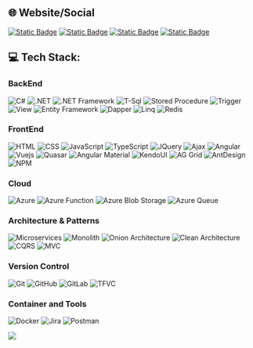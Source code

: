 ## 🌐 Website/Social
[![Static Badge](https://img.shields.io/badge/Website-blue?style=for-the-badge)](https://anilgurau.com)
[![Static Badge](https://img.shields.io/badge/Blog-darkblue?style=for-the-badge)](https://blog.anilgurau.com)
[![Static Badge](https://img.shields.io/badge/Email-red?style=for-the-badge)](mailto:contact@anilgurau.com)
[![Static Badge](https://img.shields.io/badge/LinkedIn-blue?style=for-the-badge)](https://linkedin.com/in/anil-gurau)

## 💻 Tech Stack:

### BackEnd
![C#](https://img.shields.io/badge/C%23-239120?style=for-the-badge&logo=csharp&logoColor=white)
![.NET](https://img.shields.io/badge/.NET-512BD4?style=for-the-badge&logo=dotnet&logoColor=white)
![.NET Framework](https://img.shields.io/badge/.NET%20Framework-0D5BA5?style=for-the-badge)
![T-Sql](https://img.shields.io/badge/T--Sql-orange?style=for-the-badge)
![Stored Procedure](https://img.shields.io/badge/Stored%20Procedure-teal?style=for-the-badge)
![Trigger](https://img.shields.io/badge/Trigger-green?style=for-the-badge)
![View](https://img.shields.io/badge/View-indigo?style=for-the-badge)
![Entity Framework](https://img.shields.io/badge/Entity%20Framework-68217A?style=for-the-badge)
![Dapper](https://img.shields.io/badge/Dapper-0088CC?style=for-the-badge)
![Linq](https://img.shields.io/badge/Linq-4B0082?style=for-the-badge)
![Redis](https://img.shields.io/badge/Redis-DC382D?style=for-the-badge&logo=redis&logoColor=white)

### FrontEnd
![HTML](https://img.shields.io/badge/HTML-E34F26?style=for-the-badge&logo=html5&logoColor=white)
![CSS](https://img.shields.io/badge/CSS-1572B6?style=for-the-badge&logo=css3&logoColor=white)
![JavaScript](https://img.shields.io/badge/JavaScript-F7DF1E?style=for-the-badge&logo=javascript&logoColor=black)
![TypeScript](https://img.shields.io/badge/TypeScript-3178C6?style=for-the-badge&logo=typescript&logoColor=white)
![JQuery](https://img.shields.io/badge/JQuery-0769AD?style=for-the-badge&logo=jquery&logoColor=white)
![Ajax](https://img.shields.io/badge/Ajax-20B2AA?style=for-the-badge)
![Angular](https://img.shields.io/badge/Angular-DD0031?style=for-the-badge&logo=angular&logoColor=white)
![Vuejs](https://img.shields.io/badge/Vuejs-42b883?style=for-the-badge&logo=vue.js&logoColor=white)
![Quasar](https://img.shields.io/badge/Quasar-1976D2?style=for-the-badge&logo=quasar&logoColor=white)
![Angular Material](https://img.shields.io/badge/Angular%20Material-757575?style=for-the-badge&logo=angular&logoColor=white)
![KendoUI](https://img.shields.io/badge/Kendo%20UI-FF4F00?style=for-the-badge)
![AG Grid](https://img.shields.io/badge/AG%20Grid-1F8EFA?style=for-the-badge)
![AntDesign](https://img.shields.io/badge/AntDesign-0170FE?style=for-the-badge&logo=antdesign&logoColor=white)
![NPM](https://img.shields.io/badge/NPM-CB3837?style=for-the-badge&logo=npm&logoColor=white)

### Cloud 
![Azure](https://img.shields.io/badge/Azure-007FFF?style=for-the-badge)
![Azure Function](https://img.shields.io/badge/Azure%20Function-FFB300?style=for-the-badge)
![Azure Blob Storage](https://img.shields.io/badge/Azure%20Blob%20Storage-008080?style=for-the-badge)
![Azure Queue](https://img.shields.io/badge/Azure%20Queue-6A5ACD?style=for-the-badge)

### Architecture & Patterns
![Microservices](https://img.shields.io/badge/Microservices-FF6F00?style=for-the-badge)
![Monolith](https://img.shields.io/badge/Monolith-607D8B?style=for-the-badge)
![Onion Architecture](https://img.shields.io/badge/Onion%20Architecture-6A1B9A?style=for-the-badge)
![Clean Architecture](https://img.shields.io/badge/Clean%20Architecture-0097A7?style=for-the-badge)
![CQRS](https://img.shields.io/badge/CQRS-455A64?style=for-the-badge)
![MVC](https://img.shields.io/badge/MVC-1976D2?style=for-the-badge)

### Version Control
![Git](https://img.shields.io/badge/git-%23F05033.svg?style=for-the-badge&logo=git&logoColor=white)
![GitHub](https://img.shields.io/badge/github-%23121011.svg?style=for-the-badge&logo=github&logoColor=white)
![GitLab](https://img.shields.io/badge/gitlab-%23181717.svg?style=for-the-badge&logo=gitlab&logoColor=white)
![TFVC](https://img.shields.io/badge/TFVC-0078D4?style=for-the-badge)

### Container and Tools
![Docker](https://img.shields.io/badge/docker-%230db7ed.svg?style=for-the-badge&logo=docker&logoColor=white)
![Jira](https://img.shields.io/badge/jira-%230A0FFF.svg?style=for-the-badge&logo=jira&logoColor=white)
![Postman](https://img.shields.io/badge/Postman-FF6C37?style=for-the-badge&logo=postman&logoColor=white)

<!-- # 📊 GitHub Stats:
![](https://github-readme-stats.vercel.app/api?username=gurau-anil&theme=default&hide_border=false&include_all_commits=false&count_private=false)<br/>
![](https://nirzak-streak-stats.vercel.app/?user=gurau-anil&theme=default&hide_border=false)<br/>
![](https://github-readme-stats.vercel.app/api/top-langs/?username=gurau-anil&theme=default&hide_border=false&include_all_commits=false&count_private=false&layout=compact) -->

[![](https://visitcount.itsvg.in/api?id=gurau-anil&icon=0&color=0)](https://visitcount.itsvg.in)

<!-- Proudly created with GPRM ( https://gprm.itsvg.in ) -->
